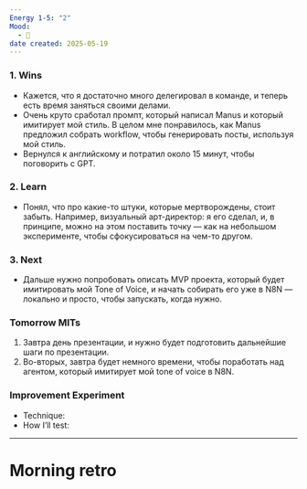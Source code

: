 ```yaml
---
Energy 1-5: "2"
Mood:
  - 🙂
date created: 2025-05-19
---
```



### 1. Wins
- Кажется, что я достаточно много делегировал в команде, и теперь есть время заняться своими делами.
- Очень круто сработал промпт, который написал Manus и который имитирует мой стиль. В целом мне понравилось, как Manus предложил собрать workflow, чтобы генерировать посты, используя мой стиль.
- Вернулся к английскому и потратил около 15 минут, чтобы поговорить с GPT.
### 2. Learn
- Понял, что про какие-то штуки, которые мертворождены, стоит забыть. Например, визуальный арт-директор: я его сделал, и, в принципе, можно на этом поставить точку — как на небольшом эксперименте, чтобы сфокусироваться на чем-то другом.
### 3. Next
- Дальше нужно попробовать описать MVP проекта, который будет имитировать мой Tone of Voice, и начать собирать его уже в N8N — локально и просто, чтобы запускать, когда нужно.

### Tomorrow MITs
1. Завтра день презентации, и нужно будет подготовить дальнейшие шаги по презентации.
2. Во-вторых, завтра будет немного времени, чтобы поработать над агентом, который имитирует мой tone of voice в N8N.

### Improvement Experiment
- Technique: 
- How I’ll test:
---
# Morning retro
